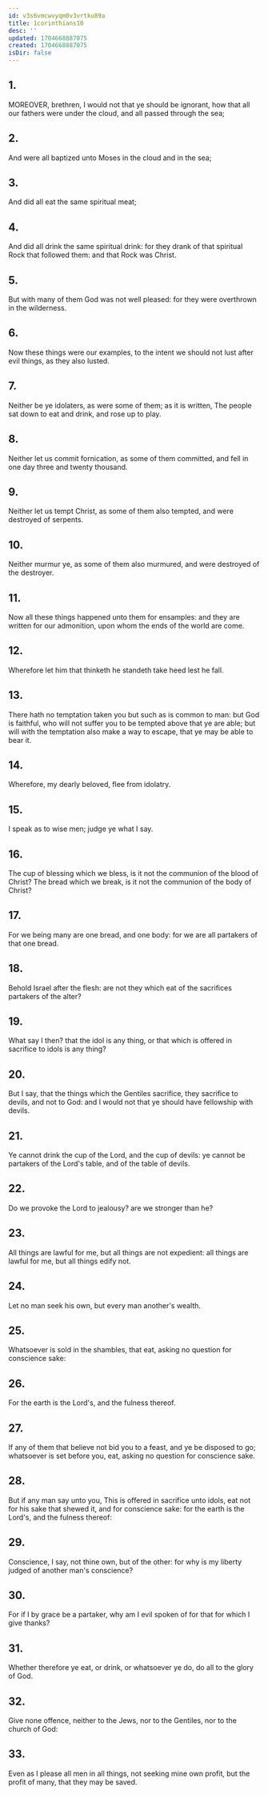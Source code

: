 ```yaml
---
id: v3s6vmcwvyqm0v3vrtku89a
title: 1corinthians10
desc: ''
updated: 1704668887075
created: 1704668887075
isDir: false
---
```

## 1.
MOREOVER, brethren, I would not that ye should be ignorant, how that all our fathers were under the cloud, and all passed through the sea;
## 2.
And were all baptized unto Moses in the cloud and in the sea;
## 3.
And did all eat the same spiritual meat;
## 4.
And did all drink the same spiritual drink: for they drank of that spiritual Rock that followed them: and that Rock was Christ.
## 5.
But with many of them God was not well pleased: for they were overthrown in the wilderness.
## 6.
Now these things were our examples, to the intent we should not lust after evil things, as they also lusted.
## 7.
Neither be ye idolaters, as were some of them; as it is written, The people sat down to eat and drink, and rose up to play.
## 8.
Neither let us commit fornication, as some of them committed, and fell in one day three and twenty thousand.
## 9.
Neither let us tempt Christ, as some of them also tempted, and were destroyed of serpents.
## 10.
Neither murmur ye, as some of them also murmured, and were destroyed of the destroyer.
## 11.
Now all these things happened unto them for ensamples: and they are written for our admonition, upon whom the ends of the world are come.
## 12.
Wherefore let him that thinketh he standeth take heed lest he fall.
## 13.
There hath no temptation taken you but such as is common to man: but God is faithful, who will not suffer you to be tempted above that ye are able; but will with the temptation also make a way to escape, that ye may be able to bear it.
## 14.
Wherefore, my dearly beloved, flee from idolatry.
## 15.
I speak as to wise men; judge ye what I say.
## 16.
The cup of blessing which we bless, is it not the communion of the blood of Christ? The bread which we break, is it not the communion of the body of Christ?
## 17.
For we being many are one bread, and one body: for we are all partakers of that one bread.
## 18.
Behold Israel after the flesh: are not they which eat of the sacrifices partakers of the alter?
## 19.
What say I then? that the idol is any thing, or that which is offered in sacrifice to idols is any thing?
## 20.
But I say, that the things which the Gentiles sacrifice, they sacrifice to devils, and not to God: and I would not that ye should have fellowship with devils.
## 21.
Ye cannot drink the cup of the Lord, and the cup of devils: ye cannot be partakers of the Lord's table, and of the table of devils.
## 22.
Do we provoke the Lord to jealousy? are we stronger than he?
## 23.
All things are lawful for me, but all things are not expedient: all things are lawful for me, but all things edify not.
## 24.
Let no man seek his own, but every man another's wealth.
## 25.
Whatsoever is sold in the shambles, that eat, asking no question for conscience sake:
## 26.
For the earth is the Lord's, and the fulness thereof.
## 27.
If any of them that believe not bid you to a feast, and ye be disposed to go; whatsoever is set before you, eat, asking no question for conscience sake.
## 28.
But if any man say unto you, This is offered in sacrifice unto idols, eat not for his sake that shewed it, and for conscience sake: for the earth is the Lord's, and the fulness thereof:
## 29.
Conscience, I say, not thine own, but of the other: for why is my liberty judged of another man's conscience?
## 30.
For if I by grace be a partaker, why am I evil spoken of for that for which I give thanks?
## 31.
Whether therefore ye eat, or drink, or whatsoever ye do, do all to the glory of God.
## 32.
Give none offence, neither to the Jews, nor to the Gentiles, nor to the church of God:
## 33.
Even as I please all men in all things, not seeking mine own profit, but the profit of many, that they may be saved.
